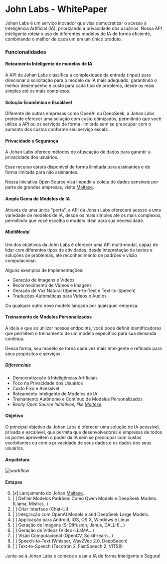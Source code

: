 # John Labs - WhitePaper

Johan Labs é um serviço inovador que visa democratizar o acesso à Inteligência Artificial (IA), priorizando a privacidade dos usuários. Nossa API inteligente roteia o uso de diferentes modelos de IA de forma eficiente, combinando o melhor de cada um em um único produto.

### Funcionalidades
#### Roteamento Inteligente de modelos de IA

A API da Johan Labs classifica a complexidade da entrada (input) para direcionar a solicitação para o modelo de IA mais adequado, garantindo o melhor desempenho e custo para cada tipo de problema, desde os mais simples até os mais complexos.

#### Solução Econômica e Escalável

Diferente de outras empresas como OpenAI ou DeepSeek, a Johan Labs pretende oferecer uma solução com custo otimizados, permitindo que você utilize a API ou os serviços de forma ilimitada sem se preocupar com o aumento dos custos conforme seu serviço escala.

#### Privacidade e Segurança

A Johan Labs oferece métodos de ofuscação de dados para garantir a privacidade dos usuários. 

Esse recurso estará disponível de forma ilimitada para assinantes e de forma limitada para não assinantes.

Nossa iniciativa Open Source visa impedir a coleta de dados sensíveis por parte de grandes empresas, visite [Maltese](https://github.com/johanlabs/maltese).

#### Ampla Gama de Modelos de IA

Através de uma única "porta", a API da Johan Labs oferecerá acesso a uma variedade de modelos de IA, desde os mais simples até os mais complexos, permitindo que você escolha o modelo ideal para sua necessidade.

#####  MultiModal

Um dos objetivos da John Labs é oferecer uma API multi-modal, capaz de lidar com diferentes tipos de atividades, desde intepretação de textos e soluções de problemas, até reconhecimento de padrões e visão computacional.

Alguns exemplos de Implementações:

- Geração de Imagens e Vídeos
- Reconhecimento de Vídeos e Imagens
- Geração de Voz Natural (Speech-to-Text e Text-to-Speech)
- Traduções Automáticas para Vídeos e Áudios

Ou qualquer outro novo modelo lançado por quaisquer empresa.

#### Treinamento de Modelos Personalizados

A ideia é que ao utilizar nossos endpoints, você pode definir identificadores que permitem o treinamento de um modelo específico para sua demanda contínua.

Dessa forma, seu modelo se torna cada vez mais inteligente e refinado para seus propósitos e serviços.

##### Diferenciais
- Democratização à Inteligências Artificiais
- Foco na Privacidade dos Usuários
- Custo Fixo e Acessível
- Roteamento Inteligente de Modelos de IA
- Treinamento Autônomo e Contínuo de Modelos Personalizados
- *Really Open Source Initiatives, like [Maltese](https://github.com/johanlabs/maltese).*

#### Objetivo
O principal objetivo da Johan Labs é oferecer uma solução de IA acessível, privada e escalável, que permita que desenvolvedores e empresas de todos os portes aproveitem o poder da IA sem se preocupar com custos exorbitantes ou com a privacidade de seus dados e os dados dos seus usuários.

#### Arquitetura

![workflow](https://i.imgur.com/FWF3kDY.png)

#### Estapas
0. [x] Lançamento do Johan [Maltese](https://github.com/johanlabs/maltese).
1. [ ] Definir Modelos Padrões: Como Qwen Models e DeepSeek Models. (Llama, Mistral...)
2. [ ] Criar Interface (Chat-UI)
2. [ ] Integração com OpenAI Models e and DeepSeek Large Models.
3. [ ] Applicação para Android, iOS, OS X, Windows e Linux
3. [ ] Geração de Imagens (S-Diffusion, Janus, DALL-E...)
4. [ ] Geração de Vídeos (Video-LLaMA...)
5. [ ] Visão Computacional (OpenCV, Scikit-learn...)
6. [ ] Speech-to-Text (Whisper, Wav2Vec 2.0, DeepSeech)
7. [ ] Text-to-Speech (Tacotron 2, FastSpeech 2, VITS8)

Junte-se à Johan Labs e comece a usar a IA de forma Inteligente e Segura!
